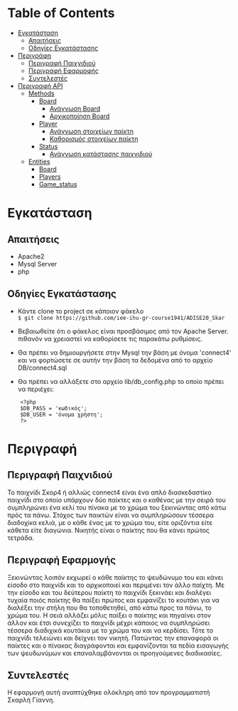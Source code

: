 Table of Contents
=================
   * [Εγκατάσταση](#εγκατάσταση)
      * [Απαιτήσεις](#απαιτήσεις)
      * [Οδηγίες Εγκατάστασης](#οδηγίες-εγκατάστασης)
   * [Περιγράφη](#περιγραφή)
      * [Περιγραφή Παιχνιδιού](#περιγραφή-παιχνιδιού)
      * [Περιγραφή Εφαρμοφής](#περιγραφή-εφαρμογής)
      * [Συντελεστές](#Συντελεστές)
   * [Περιγραφή API](#περιγραφή-api)
      * [Methods](#methods)
         * [Board](#board)
            * [Ανάγνωση Board](#ανάγνωση-board)
            * [Αρχικοποίηση Board](#αρχικοποίηση-board)
         * [Player](#player)
            * [Ανάγνωση στοιχείων παίκτη](#ανάγνωση-στοιχείων-παίκτη)
            * [Καθορισμός στοιχείων παίκτη](#καθορισμός-στοιχείων-παίκτη)
         * [Status](#status)
            * [Ανάγνωση κατάστασης παιχνιδιού](#ανάγνωση-κατάστασης-παιχνιδιού)
      * [Entities](#entities)
         * [Board](#board-1)
         * [Players](#players)
         * [Game_status](#game_status)



# Εγκατάσταση

## Απαιτήσεις

* Apache2
* Mysql Server
* php

## Οδηγίες Εγκατάστασης

* Κάντε clone το project σε κάποιον φάκελο <br/>
  `$ git clone https://github.com/iee-ihu-gr-course1941/ADISE20_Skar`

 * Βεβαιωθείτε ότι ο φάκελος είναι προσβάσιμος από τον Apache Server. πιθανόν να χρειαστεί να καθορίσετε τις παρακάτω ρυθμίσεις.

 * Θα πρέπει να δημιουργήσετε στην Mysql την βάση με όνομα 'connect4' και να φορτώσετε σε αυτήν την βάση τα δεδομένα από το αρχείο DB/connect4.sql

 * Θα πρέπει να αλλάξετε στο αρχείο lib/db_config.php το οποίο πρέπει να περιέχει:
```
    <?php
	$DB_PASS = 'κωδικός';
	$DB_USER = 'όνομα χρήστη';
    ?>
```



# Περιγραφή

## Περιγραφή Παιχνιδιού

Το παιχνίδι Σκορ4 ή αλλιώς connect4 είναι ένα απλό διασκεδαστίκο παιχνίδι στο οποίο υπάρχουν δύο παίκτες και ο καθένας με την σειρά του συμπληρώνει ένα κελί του πίνακα με το χρώμα του ξεκινώντας από κάτω πρός τα πάνω. Στόχος των παικτών είναι να συμπληρώσουν τέσσερα διαδοχίκα κελιά, με ο κάθε ένας με το χρώμα του, είτε οριζόντια είτε κάθετα είτε διαγώνια. Νικητής είναι ο παίκτης που θα κάνει πρώτος τετράδα.

## Περιγραφή Εφαρμογής

Ξεκινώντας λοιπόν εκχωρεί ο κάθε παίκτης το ψευδώνυμο του και κάνει είσοδο στο παιχνίδι και το αρχικοποιεί και περιμένει τον άλλο παίχτη. Με την είσοδο και του δεύτερου παίκτη το παιχνίδι ξεκινάει και διαλέγει τυχαία ποιός παίκτης θα παίξει πρώτος και εμφανίζει το κουτάκι για να διαλέξει την στήλη που θα τοποθετηθεί, από κάτω προς τα πάνω, το χρώμα του. Η σειά αλλάζει μόλις παίξει ο παίκτης και πηγαίνει στον άλλον και έτσι συνεχίζει το παιχνίδι μέχρι κάποιος να συμπληρώσει τέσσερα διαδιχικά κουτάκια με το χρώμα του και να κερδίσει. Τότε το παιχνίδι τελειώνει και δείχνει τον νικητή. Πατώντας την επαναφορά οι παίκτες και ο πίνακας διαγράφονται και εμφανίζονται τα πεδία εισαγωγής των ψευδωνύμων και επαναλαμβάνονται οι προηγούμενες διαδικασίες. 

## Συντελεστές
Η εφαρμογή αυτή αναπτύχθηκε ολόκληρη από τον προγραμματιστή Σκαρλή Γίαννη.